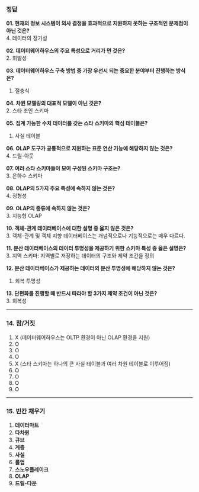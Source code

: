 ### **정답**

**01. 현재의 정보 시스템이 의사 결정을 효과적으로 지원하지 못하는 구조적인 문제점이 아닌 것은?**  
4. 데이터의 장기성  

**02. 데이터웨어하우스의 주요 특성으로 거리가 먼 것은?**  
2. 휘발성  

**03. 데이터웨어하우스 구축 방법 중 가장 우선시 되는 중요한 분야부터 진행하는 방식은?**  
1. 절충식  

**04. 차원 모델링의 대표적 모델이 아닌 것은?**  
2. 스타 조인 스키마  

**05. 집계 가능한 수치 데이터를 갖는 스타 스키마의 핵심 테이블은?**  
1. 사실 테이블  

**06. OLAP 도구가 공통적으로 지원하는 표준 연산 기능에 해당하지 않는 것은?**  
4. 드릴-아웃  

**07. 여러 스타 스키마들이 모여 구성된 스키마 구조는?**  
3. 은하수 스키마  

**08. OLAP의 5가지 주요 특성에 속하지 않는 것은?**  
4. 정형성  

**09. OLAP의 종류에 속하지 않는 것은?**  
3. 지능형 OLAP  

**10. 객체-관계 데이터베이스에 대한 설명 중 옳지 않은 것은?**  
3. 객체-관계 및 객체 지향 데이터베이스는 개념적으로나 기능적으로는 매우 다르다.  

**11. 분산 데이터베이스의 데이터 투명성을 제공하기 위한 스키마 특성 중 옳은 설명은?**  
3. 지역 스키마: 지역별로 저장하는 데이터의 구조와 제약 조건을 정의  

**12. 분산 데이터베이스가 제공하는 데이터의 분산 투명성에 해당하지 않는 것은?**  
1. 회복 투명성  

**13. 단편화를 진행할 때 반드시 따라야 할 3가지 제약 조건이 아닌 것은?**  
3. 회복성  

---

### **14. 참/거짓**  

1. X (데이터웨어하우스는 OLTP 환경이 아닌 OLAP 환경을 지원)  
2. O  
3. O  
4. O  
5. X (스타 스키마는 하나의 큰 사실 테이블과 여러 차원 테이블로 이루어짐)  
6. O  
7. O  
8. O  
9. O  

---

### **15. 빈칸 채우기**  

1. **데이터마트**  
2. **다차원**  
3. **큐브**  
4. **계층**  
5. **사실**  
6. **롤업**  
7. **스노우플레이크**  
8. **OLAP**  
9. **드릴-다운**
